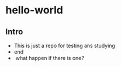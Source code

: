 # hello-world
## Intro
* This is just a repo for testing ans studying
* end
*  what happen if there is one?
